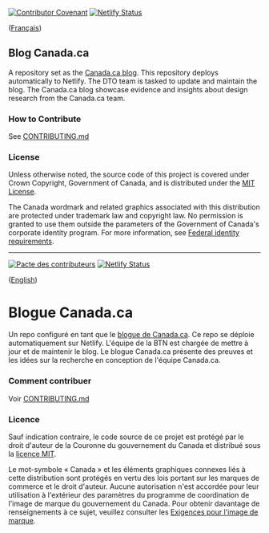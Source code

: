 [![Contributor Covenant](https://img.shields.io/badge/Contributor%20Covenant-v1.4%20adopted-ff69b4.svg)](CODE_OF_CONDUCT.md) [![Netlify Status](https://api.netlify.com/api/v1/badges/98f6d7b3-6951-4e55-8d7a-58154158aed2/deploy-status)](https://app.netlify.com/sites/blog-tbs/deploys)

([Français](#Blogue-Canada.ca))

## Blog Canada\.ca

A repository set as the [Canada.ca blog](https://blog.canada.ca).
This repository deploys automatically to Netlify.
The DTO team is tasked to update and maintain the blog.
The Canada\.ca blog showcase evidence and insights about design research from the Canada\.ca team.

### How to Contribute

See [CONTRIBUTING.md](CONTRIBUTING.md)

### License

Unless otherwise noted, the source code of this project is covered under Crown Copyright, Government of Canada, and is distributed under the [MIT License](LICENSE).

The Canada wordmark and related graphics associated with this distribution are protected under trademark law and copyright law. No permission is granted to use them outside the parameters of the Government of Canada's corporate identity program. For more information, see [Federal identity requirements](https://www.canada.ca/en/treasury-board-secretariat/topics/government-communications/federal-identity-requirements.html).

______________________

[![Pacte des contributeurs](https://img.shields.io/badge/Pacte%20des%20contributeurs-v1.4%20adoptée-ff69b4.svg)](CODE_OF_CONDUCT.md) [![Netlify Status](https://api.netlify.com/api/v1/badges/9e646ebe-309a-47ec-bef6-80fa8173a587/deploy-status)](https://app.netlify.com/sites/blogue-sct/deploys)

([English](#Blog-Canada.ca))

# Blogue Canada\.ca

Un repo configuré en tant que le [blogue de Canada.ca](https://blogue.canada.ca).
Ce repo se déploie automatiquement sur Netlify.
L'équipe de la BTN est chargée de mettre à jour et de maintenir le blog.
Le blogue Canada\.ca présente des preuves et les idées sur la recherche en conception de l'équipe Canada\.ca.

### Comment contribuer

Voir [CONTRIBUTING.md](CONTRIBUTING.md)

### Licence

Sauf indication contraire, le code source de ce projet est protégé par le droit d'auteur de la Couronne du gouvernement du Canada et distribué sous la [licence MIT](LICENSE).

Le mot-symbole « Canada » et les éléments graphiques connexes liés à cette distribution sont protégés en vertu des lois portant sur les marques de commerce et le droit d'auteur. Aucune autorisation n'est accordée pour leur utilisation à l'extérieur des paramètres du programme de coordination de l'image de marque du gouvernement du Canada. Pour obtenir davantage de renseignements à ce sujet, veuillez consulter les [Exigences pour l'image de marque](https://www.canada.ca/fr/secretariat-conseil-tresor/sujets/communications-gouvernementales/exigences-image-marque.html).
